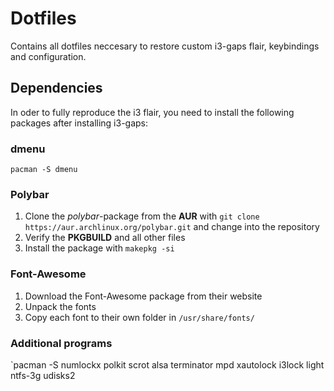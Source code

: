 # Dotfiles

Contains all dotfiles neccesary to restore custom i3-gaps flair, keybindings and configuration.

## Dependencies

In oder to fully reproduce the i3 flair, you need to install the following packages after installing i3-gaps:

### dmenu

`pacman -S dmenu`

### Polybar

1. Clone the *polybar*-package from the **AUR** with `git clone https://aur.archlinux.org/polybar.git` and change into the repository
2. Verify the **PKGBUILD** and all other files
3. Install the package with `makepkg -si`

### Font-Awesome

1. Download the Font-Awesome package from their website
2. Unpack the fonts
3. Copy each font to their own folder in `/usr/share/fonts/`

### Additional programs

`pacman -S numlockx polkit scrot alsa terminator mpd xautolock i3lock light ntfs-3g udisks2
